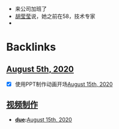 - 来公司加班了
- [胡莹莹](<胡莹莹.md>)说，她之前在58，技术专家
- 

# Backlinks
## [August 5th, 2020](<August 5th, 2020.md>)
- [x] 使用PPT制作动画开场[August 15th, 2020](<August 15th, 2020.md>)

## [视频制作](<视频制作.md>)
- **[due](<due.md>):**[August 15th, 2020](<August 15th, 2020.md>)

